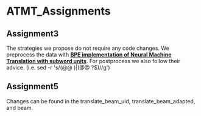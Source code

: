 # ATMT_Assignments
## Assignment3
The strategies we propose do not require any code changes. We preprocess the data with **[BPE implementation of Neural Machine Translation with subword units](https://github.com/gjwubyron/subword-nmt#best-practice-advice-for-byte-pair-encoding-in-nmt)**. For postprocess we also follow their advice. (i.e. sed -r 's/(@@ )|(@@ ?$)//g')

## Assignment5
Changes can be found in the translate_beam_uid, translate_beam_adapted, and beam.
